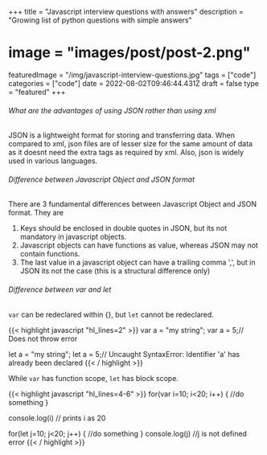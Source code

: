 +++
title = "Javascript interview questions with answers"
description = "Growing list of python questions with simple answers"
# image = "images/post/post-2.png"
featuredImage = "/img/javascript-interview-questions.jpg"
tags = ["code"]
categories = ["code"]
date = 2022-08-02T09:46:44.431Z
draft = false
type = "featured"
+++
  
<p></p>
<p></p>

###### What are the advantages of using JSON rather than using xml

JSON is a lightweight format for storing and transferring data. When compared to xml, json files are of lesser size for the same amount of data as it doesnt need the extra tags as required by xml. Also, json is widely used in various languages.
<p></p>

###### Difference between Javascript Object and JSON format
There are 3 fundamental differences between Javascript Object and JSON format. They are

1. Keys should be enclosed in double quotes in JSON, but its not mandatory in javascript objects.
2. Javascript objects can have functions as value, whereas JSON may not contain functions.
3. The last value in a javascript object can have a trailing comma ',', but in JSON its not the case (this is a structural difference only)

<p></p>

###### Difference between var and let

```var``` can be redeclared within {}, but ```let``` cannot be redeclared. 

{{< highlight javascript "hl_lines=2" >}}
var a = "my string";
var a = 5;// Does not throw error

let a = "my string";
let a = 5;// Uncaught SyntaxError: Identifier 'a' has already been declared
{{< / highlight >}}

While ```var``` has function scope, ```let``` has block scope.

{{< highlight javascript "hl_lines=4-6" >}}
for(var i=10; i<20; i++) {
    //do something
}

console.log(i) // prints i as 20

for(let j=10; j<20; j++) {
    //do something
}
console.log(j) //j is not defined error
{{< / highlight >}}


